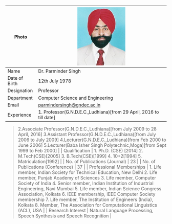 
| Photo | ![Display picture](Photos/parmindersingh.jpg) 
| ------ | -------- |
| Name | Dr. Parminder Singh |
| Date of Birth | 12th July 1978 |
| Designation | Professor |
| Department | Computer Science and Engineering |
| Email | parmindersingh@gndec.ac.in |
| Experience | 1. Professor(G.N.D.E.C.,Ludhiana)[from 29 April, 2016 to till date] 
>2.Associate Professor(G.N.D.E.C.,Ludhiana)[from July 2009 to 28 April, 2016] 
>3.Assistant Professor(G.N.D.E.C.,Ludhiana)[from July 2006 to July 2009] 
>4.Lecturer(G.N.D.E.C.,Ludhiana)[from Feb 2000 to June 2006] 
>5.Lecturer(Baba Isher Singh Polytechnic,Moga)[from Sept 1999 to Feb 2000] | 
| Qualification | 1. Ph.D. (CSE) [2014] 
>2. M.Tech(CSE)[2005] 
>3. B.Tech(CSE)[1999] 
>4. 10+2[1994] 
>5. Matriculation[1992] |
| No. of Publications (Journal) | 23 |
| No. of Publications (Conference) | 37 |
| Professional Memberships | 1. Life member, Indian Society for Technical Education, New Delhi 2. Life member, Punjab Academy of Sciences 3. Life member, Computer Society of India 4. Senior member, Indian Institution of Industrial Engineering, Navi Mumbai 5. Life member, Indian Science Congress Association, Kolkata 6. IEEE membership, IEEE Computer Society membership 7. Life member, The Institution of Engineers (India), Kolkata 8. Member, The Association for Computational Linguistics (ACL), USA |
| Research Interest | Natural Language Processing, Speech Synthesis and Speech Recognition |
